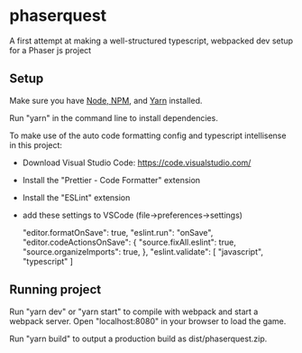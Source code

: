 # phaserquest
A first attempt at making a well-structured typescript, webpacked dev setup for a Phaser js project

## Setup
Make sure you have [Node, NPM](https://nodejs.org/en/download/), and [Yarn](https://classic.yarnpkg.com/en/docs/install#windows-stable) installed.

Run "yarn" in the command line to install dependencies.

To make use of the auto code formatting config and typescript intellisense in this project:
- Download Visual Studio Code: https://code.visualstudio.com/
- Install the "Prettier - Code Formatter" extension
- Install the "ESLint" extension
- add these settings to VSCode (file->preferences->settings)

    "editor.formatOnSave": true,
    "eslint.run": "onSave",
    "editor.codeActionsOnSave": {
        "source.fixAll.eslint": true,
        "source.organizeImports": true,
    },
    "eslint.validate": [
        "javascript",
        "typescript"
    ]

## Running project
Run "yarn dev" or "yarn start" to compile with webpack and start a webpack server. Open "localhost:8080" in your browser to load the game.

Run "yarn build" to output a production build as dist/phaserquest.zip.
